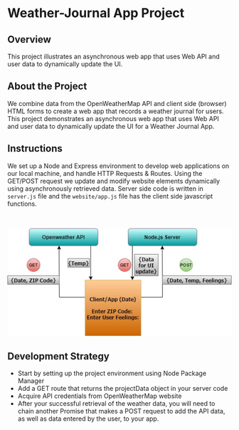 # Weather-Journal App Project

## Overview
This project illustrates an asynchronous web app that uses Web API and user data to dynamically update the UI. 

## About the Project
We combine data from the OpenWeatherMap API and client side (browser) HTML forms to create a web app that records a weather journal for users. This project demonstrates an asynchronous web app that uses Web API and user data to dynamically update the UI for a Weather Journal App.

## Instructions
We set up a Node and Express environment to develop web applications on our local machine, and handle HTTP Requests & Routes. Using the GET/POST request we update and modify website elements dynamically using asynchronously retrieved data.
Server side code is written in `server.js` file and the `website/app.js` file has the client side javascript functions.

<br>

![](images/architecture.JPG)

## Development Strategy

* Start by setting up the project environment using Node Package Manager
* Add a GET route that returns the projectData object in your server code
* Acquire API credentials from OpenWeatherMap website
* After your successful retrieval of the weather data, you will need to chain another Promise that makes a POST request to add the API data, as well as data entered by the user, to your app.
